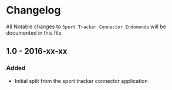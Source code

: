 # Changelog

All Notable changes to `Sport Tracker Connector Endomondo` will be documented in this file

## 1.0 - 2016-xx-xx

### Added
- Initial split from the sport tracker connector application
